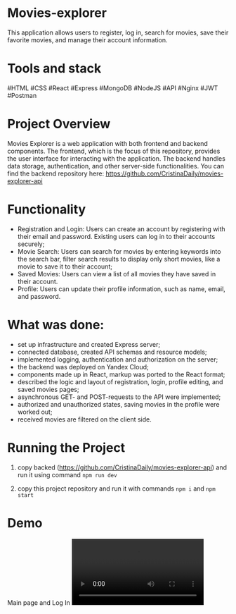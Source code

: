 # Movies-explorer

This application allows users to register, log in, search for movies, save their favorite movies, and manage their account information.

# Tools and stack
#HTML #CSS #React #Express #MongoDB #NodeJS #API #Nginx #JWT #Postman

# Project Overview
Movies Explorer is a web application with both frontend and backend components. The frontend, which is the focus of this repository, provides the user interface for interacting with the application. The backend handles data storage, authentication, and other server-side functionalities. You can find the backend repository here: https://github.com/CristinaDaily/movies-explorer-api

# Functionality 
- Registration and Login: 
    Users can create an account by registering with their email and password.
    Existing users can log in to their accounts securely;
- Movie Search: 
    Users can search for movies by entering keywords into the search bar, filter search results to display only short movies, like a movie to save it to their account;
- Saved Movies:
    Users can view a list of all movies they have saved in their account.
- Profile: 
    Users can update their profile information, such as name, email, and password.

# What was done:     
- set up infrastructure and created Express server;
- connected database, created API schemas and resource models;
- implemented logging, authentication and authorization on the server;
- the backend was deployed on Yandex Сloud;
- components made up in React, markup was ported to the React format;
- described the logic and layout of registration, login, profile editing, and saved movies pages;
- asynchronous GET- and POST-requests to the API were implemented;
- authorized and unauthorized states, saving movies in the profile were worked out;
- received movies are filtered on the client side.


# Running the Project
1) copy backed (https://github.com/CristinaDaily/movies-explorer-api) and run it using command ```npm run dev``` 

2) copy this project repository and run it with commands  ```npm i``` and ```npm start``` 

# Demo
Main page and Log In
![demo_compressed](https://private-user-images.githubusercontent.com/120998918/304870137-6a15b9f7-9c0a-4314-afe1-7dbfcea54019.mp4?jwt=eyJhbGciOiJIUzI1NiIsInR5cCI6IkpXVCJ9.eyJpc3MiOiJnaXRodWIuY29tIiwiYXVkIjoicmF3LmdpdGh1YnVzZXJjb250ZW50LmNvbSIsImtleSI6ImtleTUiLCJleHAiOjE3MDc5NDM2MDUsIm5iZiI6MTcwNzk0MzMwNSwicGF0aCI6Ii8xMjA5OTg5MTgvMzA0ODcwMTM3LTZhMTViOWY3LTljMGEtNDMxNC1hZmUxLTdkYmZjZWE1NDAxOS5tcDQ_WC1BbXotQWxnb3JpdGhtPUFXUzQtSE1BQy1TSEEyNTYmWC1BbXotQ3JlZGVudGlhbD1BS0lBVkNPRFlMU0E1M1BRSzRaQSUyRjIwMjQwMjE0JTJGdXMtZWFzdC0xJTJGczMlMkZhd3M0X3JlcXVlc3QmWC1BbXotRGF0ZT0yMDI0MDIxNFQyMDQxNDVaJlgtQW16LUV4cGlyZXM9MzAwJlgtQW16LVNpZ25hdHVyZT05NzQyNjFhN2QzOTQ2YWFmOTQ1OTIzZGJiMmU0YmM4MzJkZjU4MTUzMGQ4YTEyMGUyODg2NzEyNzM2ZGFjMWQ5JlgtQW16LVNpZ25lZEhlYWRlcnM9aG9zdCZhY3Rvcl9pZD0wJmtleV9pZD0wJnJlcG9faWQ9MCJ9.O4Cxl1Pr0a_GSqGlinp97Z4waYQq518PwVuvCle0XeU)





